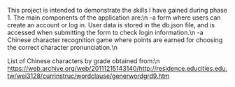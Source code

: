 This project is intended to demonstrate the skills I have gained during phase 1. The main components of the application are:\n
  -a form where users can create an account or log in. User data is stored in the db.json file, and is accessed when submitting the form to check login information.\n
  -a Chinese character recognition game where points are earned for choosing the correct character pronunciation.\n


List of Chinese characters by grade obtained from:\n
  https://web.archive.org/web/20111215143140/http://residence.educities.edu.tw/wei3128/currinstruc/wordclause/generwordgrd9.htm

